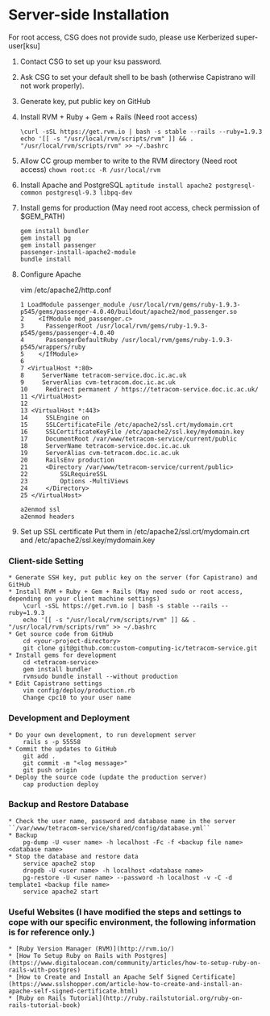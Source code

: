 
Server-side Installation 
=======================

For root access, CSG does not provide sudo, please use Kerberized super-user[ksu]

1. Contact CSG to set up your ksu password.
2. Ask CSG to set your default shell to be bash (otherwise Capistrano will not work properly).
3. Generate key, put public key on GitHub
4. Install RVM + Ruby + Gem + Rails (Need root access)
	```
	\curl -sSL https://get.rvm.io | bash -s stable --rails --ruby=1.9.3
	echo '[[ -s "/usr/local/rvm/scripts/rvm" ]] && . "/usr/local/rvm/scripts/rvm" >> ~/.bashrc
	```
5. Allow CC group member to write to the RVM directory (Need root access)
	```chown root:cc -R /usr/local/rvm```
6. Install Apache and PostgreSQL
	```aptitude install apache2 postgresql-common postgresql-9.3 libpq-dev```
7. Install gems for production (May need root access, check permission of $GEM_PATH)
	```
	gem install bundler
	gem install pg
	gem install passenger
	passenger-install-apache2-module
	bundle install
	```
8. Configure Apache

	vim /etc/apache2/http.conf

	```
	1 LoadModule passenger_module /usr/local/rvm/gems/ruby-1.9.3-p545/gems/passenger-4.0.40/buildout/apache2/mod_passenger.so
	2    <IfModule mod_passenger.c>
	3      PassengerRoot /usr/local/rvm/gems/ruby-1.9.3-p545/gems/passenger-4.0.40
	4      PassengerDefaultRuby /usr/local/rvm/gems/ruby-1.9.3-p545/wrappers/ruby
	5    </IfModule>
	6 
	7 <VirtualHost *:80>
	8     ServerName tetracom-service.doc.ic.ac.uk
	9     ServerAlias cvm-tetracom.doc.ic.ac.uk
	10     Redirect permanent / https://tetracom-service.doc.ic.ac.uk/
	11 </VirtualHost>
	12 
	13 <VirtualHost *:443>
	14     SSLEngine on
	15     SSLCertificateFile /etc/apache2/ssl.crt/mydomain.crt
	16     SSLCertificateKeyFile /etc/apache2/ssl.key/mydomain.key
	17     DocumentRoot /var/www/tetracom-service/current/public
	18     ServerName tetracom-service.doc.ic.ac.uk
	19     ServerAlias cvm-tetracom.doc.ic.ac.uk
	20     RailsEnv production
	21     <Directory /var/www/tetracom-service/current/public>  
	22         SSLRequireSSL
	23         Options -MultiViews
	24     </Directory>
	25 </VirtualHost>
	```
	```
	a2enmod ssl
	a2enmod headers
	```
9. Set up SSL certificate
	Put them in /etc/apache2/ssl.crt/mydomain.crt and /etc/apache2/ssl.key/mydomain.key

### Client-side Setting
	* Generate SSH key, put public key on the server (for Capistrano) and GitHub
	* Install RVM + Ruby + Gem + Rails (May need sudo or root access, depending on your client machine settings)
		\curl -sSL https://get.rvm.io | bash -s stable --rails --ruby=1.9.3
		echo '[[ -s "/usr/local/rvm/scripts/rvm" ]] && . "/usr/local/rvm/scripts/rvm" >> ~/.bashrc
	* Get source code from GitHub
		cd <your-project-directory>
		git clone git@github.com:custom-computing-ic/tetracom-service.git
	* Install gems for development
		cd <tetracom-service>
		gem install bundler
		rvmsudo bundle install --without production
	* Edit Capistrano settings 
		vim config/deploy/production.rb
		Change cpc10 to your user name

### Development and Deployment
	* Do your own development, to run development server
		rails s -p 55558
	* Commit the updates to GitHub
		git add .
		git commit -m "<log message>"
		git push origin
	* Deploy the source code (update the production server)
		cap production deploy

### Backup and Restore Database
	* Check the user name, password and database name in the server ``/var/www/tetracom-service/shared/config/database.yml``
	* Backup
		pg-dump -U <user name> -h localhost -Fc -f <backup file name> <database name>
	* Stop the database and restore data
		service apache2 stop
		dropdb -U <user name> -h localhost <database name>
		pg-restore -U <user name> --password -h localhost -v -C -d template1 <backup file name>
		service apache2 start
	
### Useful Websites (I have modified the steps and settings to cope with our specific environment, the following information is for reference only.)
	* [Ruby Version Manager (RVM)](http://rvm.io/)
	* [How To Setup Ruby on Rails with Postgres](https://www.digitalocean.com/community/articles/how-to-setup-ruby-on-rails-with-postgres)
	* [How to Create and Install an Apache Self Signed Certificate](https://www.sslshopper.com/article-how-to-create-and-install-an-apache-self-signed-certificate.html)
	* [Ruby on Rails Tutorial](http://ruby.railstutorial.org/ruby-on-rails-tutorial-book)
